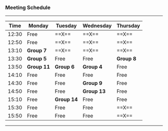 ### Meeting Schedule

--------------------------------------------------------------
| Time  | Monday     | Tuesday     | Wednesday  | Thursday   |
|-------|----------- |-------------|------------|------------|
| 12:30 | Free       |  ==X==      |   ==X==    |  ==X==     |
| 12:50 | Free       |  ==X==      |   ==X==    |  ==X==     |
| 13:10 |**Group 7** |  ==X==      |   ==X==    |  ==X==     |
| 13:30 |**Group 5** | Free        | Free       | **Group 8**|
| 13:50 |**Group 11**| **Group 6** |**Group 4** | Free       |
| 14:10 | Free       | Free        | Free       | Free       |
| 14:30 | Free       | Free        |**Group 9** | Free       |
| 14:50 | Free       | Free        |**Group 13**| Free       |
| 15:10 | Free       | **Group 14**| Free       | Free       |
| 15:30 | Free       | Free        | Free       |  ==X==     |
| 15:50 | Free       | Free        | Free       |  ==X==     |
--------------------------------------------------------------
